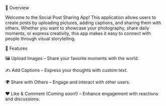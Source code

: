 🌟 Overview

Welcome to the Social Post Sharing App! This application allows users to create posts by uploading pictures, adding captions, and sharing them with others. Whether you want to showcase your photography, share daily moments, or express creativity, this app makes it easy to connect with people through visual storytelling.

🚀 Features

🖼️ Upload Images – Share your favorite moments with the world.

✍️ Add Captions – Express your thoughts with custom text.

🌍 Share with Others – Engage and interact with other users.

❤️ Like & Comment (Coming soon!) – Enhance engagement with reactions and discussions.
